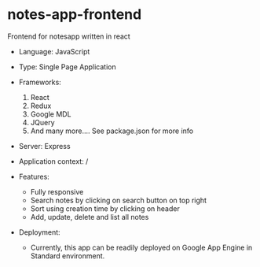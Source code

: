 # notes-app-frontend
Frontend for notesapp written in react

* Language: JavaScript


* Type: Single Page Application


* Frameworks: 
  1. React
  2. Redux
  3. Google MDL
  4. JQuery
  5. And many more.... See package.json for more info

* Server: Express

* Application context: /

* Features:
  - Fully responsive
  - Search notes by clicking on search button on top right
  - Sort using creation time by clicking on header
  - Add, update, delete and list all notes
  
* Deployment:
  - Currently, this app can be readily deployed on Google App Engine in Standard environment.
